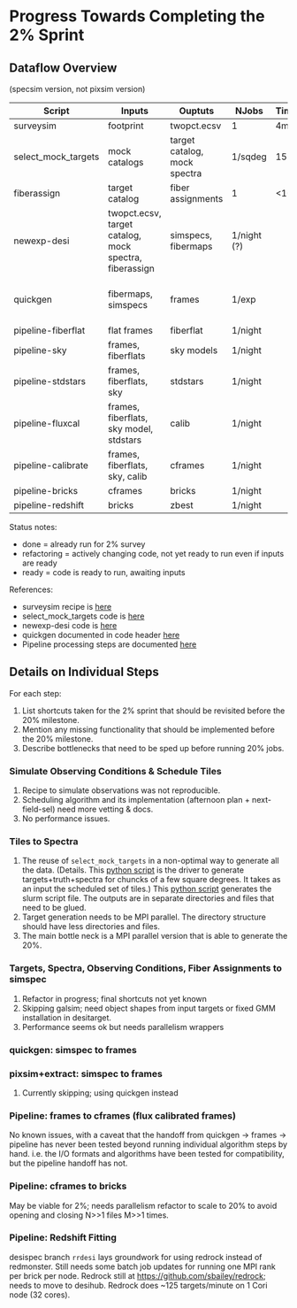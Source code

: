# Progress Towards Completing the 2% Sprint

## Dataflow Overview

(specsim version, not pixsim version)

| Script              | Inputs              | Ouptuts        |  NJobs | Time/job | Status     |
|---------------------|---------------------|----------------|--------|----------|------------|
| surveysim           | footprint           | twopct.ecsv    |      1 |     4min | done       |
| select_mock_targets | mock catalogs       | target catalog, mock spectra | 1/sqdeg |    15min     | refactoring |
| fiberassign         | target catalog      | fiber assignments | 1 | <10min | ready |
| newexp-desi         | twopct.ecsv, target catalog, mock spectra, fiberassign | simspecs, fibermaps |  1/night (?) |  |  refactoring |
| quickgen            | fibermaps, simspecs | frames         |  1/exp |          | waiting newexp; maybe refactor |
| pipeline-fiberflat  | flat frames         | fiberflat      | 1/night |          | ready |
| pipeline-sky        | frames, fiberflats  | sky models     |  1/night |          | ready |
| pipeline-stdstars   | frames, fiberflats, sky | stdstars   |  1/night |          | ready |
| pipeline-fluxcal    | frames, fiberflats, sky model, stdstars | calib | 1/night | | ready |
| pipeline-calibrate  | frames, fiberflats, sky, calib | cframes | 1/night | | ready |
| pipeline-bricks     | cframes             | bricks         | 1/night | | ready |
| pipeline-redshift   | bricks              | zbest          | 1/night | | refactoring |

Status notes:
- done = already run for 2% survey
- refactoring = actively changing code, not yet ready to run even if inputs are ready
- ready = code is ready to run, awaiting inputs

References:
- surveysim recipe is [here](README.md)
- select_mock_targets code is [here](https://github.com/desihub/desitarget/blob/master/bin/select_mock_targets)
- newexp-desi code is [here](https://github.com/desihub/desisim/blob/master/bin/newexp-desi)
- quickgen documented in code header [here](https://github.com/desihub/desisim/blob/master/py/desisim/scripts/quickgen.py)
- Pipeline processing steps are documented [here](https://github.com/desihub/desispec/blob/master/doc/pipeline.rst)

## Details on Individual Steps

For each step:
1. List shortcuts taken for the 2% sprint that should be revisited before the 20% milestone.
2. Mention any missing functionality that should be implemented before the 20% milestone.
3. Describe bottlenecks that need to be sped up before running 20% jobs.

### Simulate Observing Conditions & Schedule Tiles

1. Recipe to simulate observations was not reproducible.
2. Scheduling algorithm and its implementation (afternoon plan + next-field-sel) need more vetting & docs.
3. No performance issues.

### Tiles to Spectra
1. The reuse of `select_mock_targets` in a non-optimal way to generate all the data. (Details. This [python script](https://github.com/desihub/two_percent_DESI/blob/master/sprint.py) is the driver to generate targets+truth+spectra for chuncks of a few square degrees. It takes as an input the scheduled set of tiles.)
This [python script](https://github.com/desihub/two_percent_DESI/blob/master/write_slurm_targets.py) generates the 
slurm script file. The outputs are in separate directories and files that need to be glued.
2. Target generation needs to be MPI parallel. The directory structure should have less directories and files. 
3. The main bottle neck is a MPI parallel version that is able to generate the 20%. 

### Targets, Spectra, Observing Conditions, Fiber Assignments to simspec

1. Refactor in progress; final shortcuts not yet known
2. Skipping galsim; need object shapes from input targets or fixed GMM installation in desitarget.
3. Performance seems ok but needs parallelism wrappers

### quickgen: simspec to frames

### pixsim+extract: simspec to frames

1. Currently skipping; using quickgen instead

### Pipeline: frames to cframes (flux calibrated frames)

No known issues, with a caveat that the handoff from quickgen -> frames -> pipeline has never been tested beyond running individual algorithm steps by hand.  i.e. the I/O formats and algorithms have been tested for compatibility, but the pipeline handoff has not.

### Pipeline: cframes to bricks

May be viable for 2%; needs parallelism refactor to scale to 20% to avoid opening and closing N>>1 files M>>1 times.

### Pipeline: Redshift Fitting

desispec branch `rrdesi` lays groundwork for using redrock instead of redmonster.
Still needs some batch job updates for running one MPI rank per brick per node.
Redrock still at https://github.com/sbailey/redrock; needs to move to desihub.
Redrock does ~125 targets/minute on 1 Cori node (32 cores).

